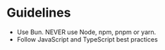 # Guidelines

- Use Bun. NEVER use Node, npm, pnpm or yarn.
- Follow JavaScript and TypeScript best practices
